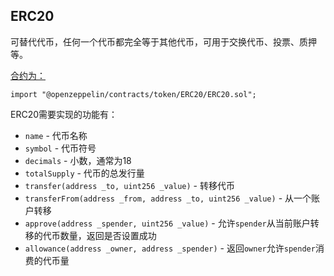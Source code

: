 ## ERC20

可替代代币，任何一个代币都完全等于其他代币，可用于交换代币、投票、质押等。

[合约为：](https://github.com/OpenZeppelin/openzeppelin-contracts/blob/master/contracts/token/ERC20/ERC20.sol)

```solidity
import "@openzeppelin/contracts/token/ERC20/ERC20.sol";
```

ERC20需要实现的功能有：

- `name` - 代币名称
- `symbol` - 代币符号
- `decimals` - 小数，通常为18
- `totalSupply` - 代币的总发行量
- `transfer(address _to, uint256 _value)` - 转移代币
- `transferFrom(address _from, address _to, uint256 _value)` - 从一个账户转移
- `approve(address _spender, uint256 _value)` - 允许`spender`从当前账户转移的代币数量，返回是否设置成功
- `allowance(address _owner, address _spender)` - 返回`owner`允许`spender`消费的代币量